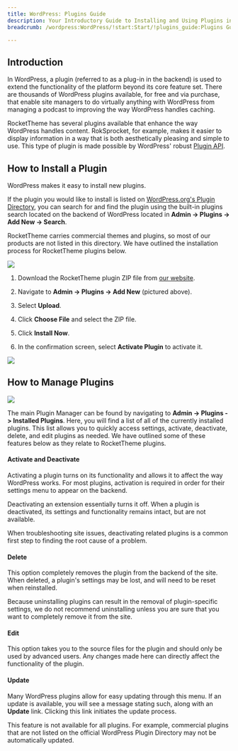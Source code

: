 ```yaml
---
title: WordPress: Plugins Guide
description: Your Introductory Guide to Installing and Using Plugins in WordPress.
breadcrumb: /wordpress:WordPress/!start:Start/!plugins_guide:Plugins Guide

---
```


Introduction
-----

In WordPress, a plugin (referred to as a plug-in in the backend) is used to extend the functionality of the platform beyond its core feature set. There are thousands of WordPress plugins available, for free and via purchase, that enable site managers to do virtually anything with WordPress from managing a podcast to improving the way WordPress handles caching.

RocketTheme has several plugins available that enhance the way WordPress handles content. RokSprocket, for example, makes it easier to display information in a way that is both aesthetically pleasing and simple to use. This type of plugin is made possible by WordPress' robust [Plugin API][api].

How to Install a Plugin
-----

WordPress makes it easy to install new plugins. 

If the plugin you would like to install is listed on [WordPress.org's Plugin Directory][directory], you can search for and find the plugin using the built-in plugins search located on the backend of WordPress located in **Admin -> Plugins -> Add New -> Search**.

RocketTheme carries commercial themes and plugins, so most of our products are not listed in this directory. We have outlined the installation process for RocketTheme plugins below.

![][plugin]

1. Download the RocketTheme plugin ZIP file from [our website][download].

2. Navigate to **Admin -> Plugins -> Add New** (pictured above).

3. Select **Upload**.

4. Click **Choose File** and select the ZIP file.

5. Click **Install Now**.

6. In the confirmation screen, select **Activate Plugin** to activate it.

![][plugin2]

How to Manage Plugins
-----

![][plugin3]

The main Plugin Manager can be found by navigating to **Admin -> Plugins -> Installed Plugins**. Here, you will find a list of all of the currently installed plugins. This list allows you to quickly access settings, activate, deactivate, delete, and edit plugins as needed. We have outlined some of these features below as they relate to RocketTheme plugins.

#### Activate and Deactivate

Activating a plugin turns on its functionality and allows it to affect the way WordPress works. For most plugins, activation is required in order for their settings menu to appear on the backend.

Deactivating an extension essentially turns it off. When a plugin is deactivated, its settings and functionality remains intact, but are not available.

When troubleshooting site issues, deactivating related plugins is a common first step to finding the root cause of a problem.

#### Delete

This option completely removes the plugin from the backend of the site. When deleted, a plugin's settings may be lost, and will need to be reset when reinstalled.

Because uninstalling plugins can result in the removal of plugin-specific settings, we do not recommend uninstalling unless you are sure that you want to completely remove it from the site.

#### Edit

This option takes you to the source files for the plugin and should only be used by advanced users. Any changes made here can directly affect the functionality of the plugin.

#### Update

Many WordPress plugins allow for easy updating through this menu. If an update is available, you will see a message stating such, along with an **Update** link. Clicking this link initiates the update process.

This feature is not available for all plugins. For example, commercial plugins that are not listed on the official WordPress Plugin Directory may not be automatically updated. 

[api]: http://codex.wordpress.org/Plugin_API
[directory]: http://wordpress.org/plugins/
[download]: http://www.rockettheme.com/wordpress-downloads/2565-plugins
[plugin]: assets/plugin_1.jpeg
[plugin2]: assets/plugin_2.jpeg
[plugin3]: assets/plugin_3.jpeg